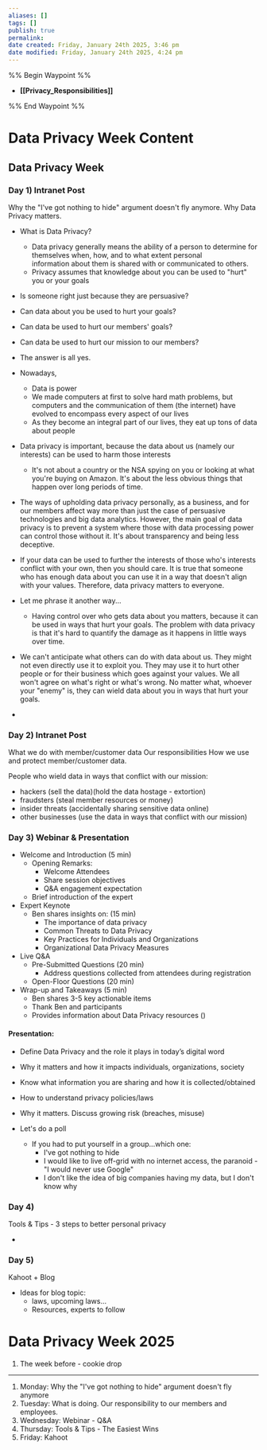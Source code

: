 ```yaml
---
aliases: []
tags: []
publish: true
permalink:
date created: Friday, January 24th 2025, 3:46 pm
date modified: Friday, January 24th 2025, 4:24 pm
---
```


%% Begin Waypoint %%
- **[[Privacy_Responsibilities]]**

%% End Waypoint %%

# Data Privacy Week Content

## Data Privacy Week

### Day 1) Intranet Post

Why the "I've got nothing to hide" argument doesn't fly anymore.
Why Data Privacy matters.

- What is Data Privacy?
	- Data privacy generally means the ability of a person to determine for themselves when, how, and to what extent personal information about them is shared with or communicated to others.
	- Privacy assumes that knowledge about you can be used to "hurt" you or your goals

- Is someone right just because they are persuasive?

- Can data about you be used to hurt your goals?
- Can data be used to hurt our members' goals?
- Can data be used to hurt our mission to our members?

- The answer is all yes.

- Nowadays,
	- Data is power
	- We made computers at first to solve hard math problems, but computers and the communication of them (the internet) have evolved to encompass every aspect of our lives
	- As they become an integral part of our lives, they eat up tons of data about people
- Data privacy is important, because the data about us (namely our interests) can be used to harm those interests
	- It's not about a country or the NSA spying on you or looking at what you're buying on Amazon.  It's about the less obvious things that happen over long periods of time.

- The ways of upholding data privacy personally, as a business, and for our members affect way more than just the case of persuasive technologies and big data analytics.  However, the main goal of data privacy is to prevent a system where those with data processing power can control those without it.  It's about transparency and being less deceptive.

- If your data can be used to further the interests of those who's interests conflict with your own, then you should care.  It is true that someone who has enough data about you can use it in a way that doesn't align with your values.  Therefore, data privacy matters to everyone.

- Let me phrase it another way...
	- Having control over who gets data about you matters, because it can be used in ways that hurt your goals.  The problem with data privacy is that it's hard to quantify the damage as it happens in little ways over time.
- We can't anticipate what others can do with data about us.  They might not even directly use it to exploit you.  They may use it to hurt other people or for their business which goes against your values.  We all won't agree on what's right or what's wrong.  No matter what, whoever your "enemy" is, they can wield data about you in ways that hurt your goals.  

- 

### Day 2) Intranet Post

What we do with member/customer data
Our responsibilities
How we use and protect member/customer data.

People who wield data in ways that conflict with our mission:
- hackers (sell the data)(hold the data hostage - extortion)
- fraudsters (steal member resources or money)
- insider threats (accidentally sharing sensitive data online)
- other businesses (use the data in ways that conflict with our mission)

### Day 3) Webinar & Presentation

- Welcome and Introduction (5 min)
	- Opening Remarks:
		- Welcome Attendees
		- Share session objectives
		- Q&A engagement expectation
	- Brief introduction of the expert
- Expert Keynote
	- Ben shares insights on: (15 min)
		- The importance of data privacy
		- Common Threats to Data Privacy
		- Key Practices for Individuals and Organizations
		- Organizational Data Privacy Measures
- Live Q&A
	- Pre-Submitted Questions (20 min)
		- Address questions collected from attendees during registration
	- Open-Floor Questions (20 min)
- Wrap-up and Takeaways (5 min)
	- Ben shares 3-5 key actionable items
	- Thank Ben and participants
	- Provides information about Data Privacy resources ()

#### Presentation:

- Define Data Privacy and the role it plays in today’s digital word
- Why it matters and how it impacts individuals, organizations, society
- Know what information you are sharing and how it is collected/obtained
- How to understand privacy policies/laws
- Why it matters. Discuss growing risk (breaches, misuse)

- Let's do a poll
	- If you had to put yourself in a group...which one:
		- I've got nothing to hide
		- I would like to live off-grid with no internet access, the paranoid - "I would never use Google"
		- I don't like the idea of big companies having my data, but I don't know why

### Day 4)

Tools & Tips - 3 steps to better personal privacy

- 

### Day 5)

Kahoot + Blog

- Ideas for blog topic:
	- laws, upcoming laws…
	- Resources, experts to follow

# Data Privacy Week 2025

1) The week before - cookie drop

---

1) Monday: Why the "I've got nothing to hide" argument doesn't fly anymore
2) Tuesday: What  is doing.  Our responsibility to our members and employees.
3) Wednesday: Webinar - Q&A
4) Thursday: Tools & Tips - The Easiest Wins
5) Friday: Kahoot